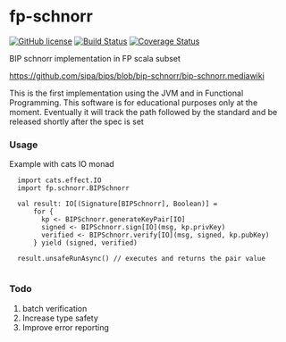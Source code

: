 # fp-schnorr
[![GitHub license](https://img.shields.io/badge/license-MIT-blue.svg)](https://raw.githubusercontent.com/floreslorca/fp-schnorr/master/LICENSE)
[![Build Status](https://travis-ci.org/floreslorca/fp-schnorr.svg?branch=master)](https://travis-ci.org/floreslorca/fp-schnorr) 
[![Coverage Status](https://coveralls.io/repos/github/floreslorca/fp-schnorr/badge.svg?branch=master)](https://coveralls.io/github/floreslorca/fp-schnorr?branch=master)

BIP schnorr implementation in FP scala subset

https://github.com/sipa/bips/blob/bip-schnorr/bip-schnorr.mediawiki

This is the first implementation using the JVM and in Functional Programming. This software is for educational purposes only at the moment. Eventually it will track the path followed by the standard and be released shortly after the spec is set

### Usage ###

Example with cats IO monad
```
  import cats.effect.IO
  import fp.schnorr.BIPSchnorr
  
  val result: IO[(Signature[BIPSchnorr], Boolean)] = 
      for {
        kp <- BIPSchnorr.generateKeyPair[IO]
        signed <- BIPSchnorr.sign[IO](msg, kp.privKey)
        verified <- BIPSchnorr.verify[IO](msg, signed, kp.pubKey)
      } yield (signed, verified)
      
  result.unsafeRunAsync() // executes and returns the pair value
      
```

### Todo ###

1. batch verification
3. Increase type safety
4. Improve error reporting
